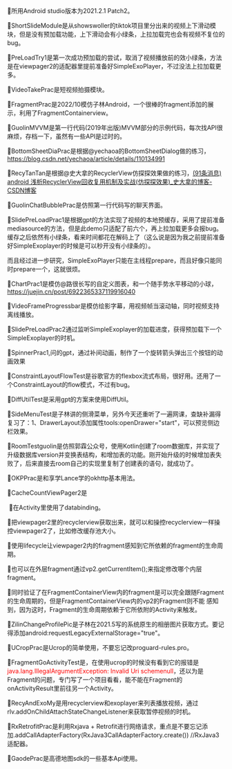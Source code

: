 🍻所用Android studio版本为2021.2.1 Patch2。



🐴ShortSlideModule是从showswoller的tiktok项目里分出来的视频上下滑动模块，但是没有预加载功能，上下滑动会有小绿条，上拉加载完也会有视频不复位的bug。

🐴PreLoadTry1是第一次成功预加载的尝试，取消了视频播放前的效小绿条，方法是在viewpager2的适配器里提前准备好SimpleExoPlayer，不过没法上拉加载更多。

🐴VideoTakePrac是短视频拍摄模块。

🐴FragmentPrac是2022/10模仿子林Android，一个很棒的fragment添加的展示，利用了FragmentContainerview。

🐴GuolinMVVM是第一行代码(2019年出版)MVVM部分的示例代码，每次找API很麻烦，存档一下，虽然有一些API是过时的。

🐴BottomSheetDiaPrac是根据@yechaoa的BottomSheetDialog做的练习，https://blog.csdn.net/yechaoa/article/details/110134991

🐴RecyTanTan是根据@史大拿的RecyclerView仿探探效果做的练习，[(91条消息) android 浅析RecyclerView回收复用机制及实战(仿探探效果)_史大拿的博客-CSDN博客](https://blog.csdn.net/weixin_44819566/article/details/121129195?spm=1001.2014.3001.5506)

🐴GuolinChatBubblePrac是仿照第一行代码写的聊天界面。

🐴SlidePreLoadPrac1是根据gpt的方法实现了视频的本地预缓存，采用了提前准备mediasource的方法，但是此demo只适配了前六个，再上拉加载更多会报bug。缓存之后依然有小绿条，看来时间都花在解码上了（这么说是因为我之前提前准备好SimpleExoplayer的时候是可以秒开没有小绿条的）。

​        而且经过进一步研究，SimpleExoPlayer只能在主线程prepare，而且好像只能同时prepare一个，这就很烦。

🐴ChartPrac1是模仿@路很长写的自定义图表，和一个随手势水平移动的小球，https://juejin.cn/post/6922365337119916040

🐴VideoFrameProgressbar是模仿绘影字幕，用视频帧当滚动轴，同时视频支持离线播放。

🐴SlidePreLoadPrac2通过监听SimpleExoplayer的加载进度，获得预加载下一个SimpleExoplayer的时机。

🐴SpinnerPrac1,问的gpt，通过补间动画，制作了一个旋转箭头弹出三个按钮的动画效果

🐴ConstraintLayoutFlowTest是谷歌官方的flexbox流式布局，很好用。还用了一个ConstraintLayout的flow模式，不过有bug。

🐴DiffUtilTest是采用gpt的方案来使用DiffUtil。

🐴SideMenuTest是子林讲的侧滑菜单，另外今天还重听了一遍网课，查缺补漏得复习了：1、DrawerLayout添加属性tools:openDrawer="start"，可以预览侧边栏效果。

🐴RoomTestguolin是仿照郭霖公众号，使用Kotlin创建了room数据库，并实现了升级数据库version并变换表结构，和增加表的功能。刚开始升级的时候增加表失败了，后来直接去room自己的实现里复制了创建表的语句，就成功了。

🐴OKPPrac是和享学Lance学的okhttp基本用法。

🐴CacheCountViewPager2是

​		💎在Activity里使用了databinding。

​		💎把viewpager2里的recyclerview获取出来，就可以和操控recyclerview一样操控viewpager2了，比如修改缓存池大小。

​		💎使用lifecycle让viewpager2内的fragment感知到它所依赖的fragment的生命周期。

​		💎也可以在外层fragment通过vp2.getCurrentItem();来指定修改哪个内层fragment。

​		💎同时验证了在FragmentContainerView内的fragment是可以完全跟随Fragment的生命周期的，但是FragmentContainerView内的vp2的Fragment则不能  			 感知到，因为这时，Fragment的生命周期依赖于它所依附的Activity来触发。

🐴ZilinChangeProfilePic是子林在2021.5写的系统原生的相册图片获取方式。要记得添加android:requestLegacyExternalStorage="true"。

🐴UCropPrac是Ucrop的简单使用，不要忘记改proguard-rules.pro。

🐴FragmentGoActivityTest是，在使用ucrop的时候没有看到它的报错是<font color=#FF0000>java.lang.IllegalArgumentException: Invalid Uri schemenull</font>，还以为是Fragment的问题，专门写了一个项目看看，能不能在Fragment的onActivityResult里前往另一个Activity。

🐴RecyAndExoMy是用recyclerview和exoplayer来列表播放视频，通过rlv.addOnChildAttachStateChangeListener来获取暂停视频的时机。

🐴RxRetrofitPrac是利用Rxjava + Retrofit进行网络请求，重点是不要忘记添加.addCallAdapterFactory(RxJava3CallAdapterFactory.create()) //RxJava3 适配器。

🐴GaodePrac是高德地图sdk的一些基本Api使用。
